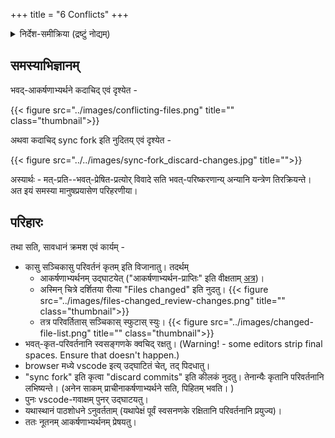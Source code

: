 +++
title = "6 Conflicts"
+++
<details><summary>निर्देश-समीक्रिया (द्रष्टुं नोद्यम्)</summary>

- अधः XYZ इति यद् अस्ति, तस्य स्थाने स्वीयं github-नाम प्रयुङ्क्ताम्।
  - अथवैतत् प्रयुज्यतां यन्त्रम्: <input id="input_githubUserId" value="XYZ"></input><input id="input_repo" value="REPO"></input><button id="transformId" onclick="handleTransformIdBtnClick();">पाठम् परिवर्तय!!</button>
- Back to [Git workflow](/groups/dyuganga/projects/text/git-workflow/?githubUserId=XYZ&repo=REPO)
</details>

## समस्याभिज्ञानम्
भवद्-आकर्षणाभ्यर्थने कदाचिद् एवं दृश्येत -

{{< figure src="../images/conflicting-files.png" title="" class="thumbnail">}}

अथवा कदाचिद् sync fork इति नुदितय् एवं दृश्येत -

{{< figure src="../../images/sync-fork_discard-changes.jpg" title="">}}

अस्यार्थः - मत्-प्रति--भवत्-प्रेषित-प्रत्योर् विवादे सति भवत्-परिष्करणान्य् अन्यानि यन्त्रेण तिरक्रियन्ते।  
अत इयं समस्या मानुषप्रयासेण परिहरणीया।  

## परिहारः
तथा सति, सावधानं क्रमश एवं कार्यम् -

- कासु सञ्चिकासु परिवर्तनं कृतम् इति विजानातु। तदर्थम् 
  - आकर्षणाभ्यर्थनम् उद्घाटयेत् ("आकर्षणाभ्यर्थन-प्राप्तिः" इति वीक्षताम् [अत्र](../5_sUchita-doSha-parihAra-prativachane?githubUserId=XYZ&repo=REPO))। 
  - अस्मिन् चित्रे दर्शितया रीत्या "Files changed" इति नुदतु। {{< figure src="../images/files-changed_review-changes.png" title="" class="thumbnail">}}
  - तत्र परिवर्तितास् सञ्चिकास् स्फुटास् स्युः। {{< figure src="../images/changed-file-list.png" title="" class="thumbnail">}} 
- भवत्-कृत-परिवर्तनानि स्वसङ्गणके क्वचिद् रक्षतु। (Warning! - some editors strip final spaces. Ensure that doesn't happen.)
- browser मध्ये vscode इत्य् उद्घाटितं चेत्, तद् पिदधातु। 
- "sync fork" इति कृत्वा "discard commits" इति कीलकं नुदतु। तेनान्यैः कृतानि परिवर्तनानि लभिष्यन्ते। (अनेन साकम् प्राचीनाकर्षणाभ्यर्थने सति, पिहितम् भवति। )
- पुनः vscode-गवाक्षम् पुनर् उद्घाटयतु।
- यथास्थानं पाठशोधने ऽनुवर्तताम् (यथापेक्षं पूर्वं स्वसनणके रक्षितानि परिवर्तनानि प्रयुज्य)।
- ततः नूतनम् आकर्षणाभ्यर्थनम् प्रेषयतु। 


<script src="../contribution-page-customizer.js"></script>


